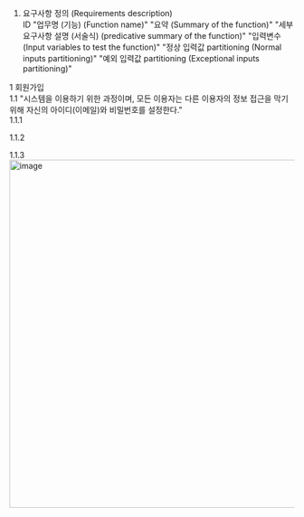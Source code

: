 1. 요구사항 정의 (Requirements description)						
ID	"업무명 (기능)
(Function name)"	"요약
(Summary of the function)"	"세부요구사항 설명
(서술식)
(predicative summary of the function)"	"입력변수
(Input variables to test the function)"	"정상 입력값 partitioning
(Normal inputs partitioning)"	"예외 입력값 partitioning
(Exceptional inputs partitioning)"
						
						
1	회원가입					
1.1		"시스템을 이용하기 위한 과정이며, 모든 이용자는 다른 이용자의 정보 접근을 막기 위해 자신의 
아이디(이메일)와 비밀번호를 설정한다."				
1.1.1						
						
1.1.2						
						
1.1.3						
<img width="1540" height="616" alt="image" src="https://github.com/user-attachments/assets/a0b479ca-946a-4237-bd76-e287e0232f50" />

